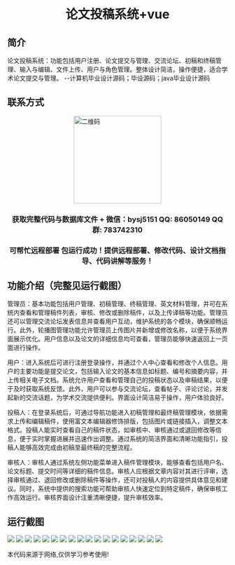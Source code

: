 <p><h1 align="center">论文投稿系统+vue</h1></p>

## 简介
论文投稿系统：功能包括用户注册、论文提交与管理、交流论坛、初稿和终稿管理、输入与编辑、文件上传、用户与角色管理。整体设计简洁，操作便捷，适合学术论文提交与管理。    --计算机毕业设计源码；毕设源码；java毕业设计源码


## 联系方式
<img src="https://bs-1329754181.cos.ap-shanghai.myqcloud.com/wx.jpg" alt="二维码" style="display: block; margin: 0 auto;" width="200px">
<p><h3 align="center">获取完整代码与数据库文件 + 微信：bysj5151 QQ: 86050149 QQ群: 783742310</h3></p>
<p><h3 align="center">可帮忙远程部署 包运行成功！提供远程部署、修改代码、设计文档指导、代码讲解等服务！</h3></p>

## 功能介绍（完整见运行截图）
管理员：基本功能包括用户管理、初稿管理、终稿管理、英文材料管理，并可在系统内查看和管理稿件列表，审核、修改或删除稿件，以及上传译稿等功能。管理员还可以管理交流论坛发表信息并查看用户互动，维护系统的各个模块，确保顺畅运行。此外，轮播图管理功能允许管理员上传图片并新增或修改名称，以便于系统界面展示优化。用户信息以及论文的详细信息均可查看，管理员能够快速返回上一页面进行操作。

用户：进入系统后可进行注册登录操作，并通过个人中心查看和修改个人信息。用户的主要功能是提交论文，包括输入论文的基本信息如标题、编号和摘要内容，并上传相关电子文档。系统允许用户查看和管理自己的投稿状态以及审稿结果，以便于及时获取系统反馈。此外，用户可以参与交流论坛，查看帖子、评论讨论，并发起新的交流话题，为学术交流提供便利。界面设计简洁易于操作，用户体验良好。

投稿人：在登录系统后，可通过导航功能进入初稿管理和最终稿管理模块，依据需求上传和编辑稿件，使用富文本编辑器修饰排版，包括图片或链接插入，调整文本格式。投稿人能实时查看自己的稿件状态，如审核中、审核通过或退回修改等信息，便于实时掌握进展并迅速作出调整。通过系统的简洁界面和清晰功能指引，投稿人能够高效完成由初稿至最终稿的完整流程。

审核人：审核人通过系统左侧功能菜单进入稿件管理模块，能够查看包括用户名、论文标题、提交时间等详细的稿件信息。审核人应根据文章内容对其进行评审，选择审核通过、退回修改或删除稿件等操作，还可对投稿人的内容提供具体意见和建议。同时，系统中提供的搜索功能可帮助审核人快速定位到特定稿件，确保审核工作高效运行。审核界面设计注重清晰便捷，提升审核效率。


## 运行截图
![](https://bs-1329754181.cos.ap-shanghai.myqcloud.com/ssm/PaperSubmissionSystem/img/001.jpg)
![](https://bs-1329754181.cos.ap-shanghai.myqcloud.com/ssm/PaperSubmissionSystem/img/002.jpg)
![](https://bs-1329754181.cos.ap-shanghai.myqcloud.com/ssm/PaperSubmissionSystem/img/003.jpg)
![](https://bs-1329754181.cos.ap-shanghai.myqcloud.com/ssm/PaperSubmissionSystem/img/004.jpg)
![](https://bs-1329754181.cos.ap-shanghai.myqcloud.com/ssm/PaperSubmissionSystem/img/005.jpg)
![](https://bs-1329754181.cos.ap-shanghai.myqcloud.com/ssm/PaperSubmissionSystem/img/006.jpg)
![](https://bs-1329754181.cos.ap-shanghai.myqcloud.com/ssm/PaperSubmissionSystem/img/007.jpg)
![](https://bs-1329754181.cos.ap-shanghai.myqcloud.com/ssm/PaperSubmissionSystem/img/008.jpg)
![](https://bs-1329754181.cos.ap-shanghai.myqcloud.com/ssm/PaperSubmissionSystem/img/009.jpg)
![](https://bs-1329754181.cos.ap-shanghai.myqcloud.com/ssm/PaperSubmissionSystem/img/010.jpg)
![](https://bs-1329754181.cos.ap-shanghai.myqcloud.com/ssm/PaperSubmissionSystem/img/011.jpg)
![](https://bs-1329754181.cos.ap-shanghai.myqcloud.com/ssm/PaperSubmissionSystem/img/012.jpg)
![](https://bs-1329754181.cos.ap-shanghai.myqcloud.com/ssm/PaperSubmissionSystem/img/013.jpg)
![](https://bs-1329754181.cos.ap-shanghai.myqcloud.com/ssm/PaperSubmissionSystem/img/014.jpg)
![](https://bs-1329754181.cos.ap-shanghai.myqcloud.com/ssm/PaperSubmissionSystem/img/015.jpg)
![](https://bs-1329754181.cos.ap-shanghai.myqcloud.com/ssm/PaperSubmissionSystem/img/016.jpg)
![](https://bs-1329754181.cos.ap-shanghai.myqcloud.com/ssm/PaperSubmissionSystem/img/017.jpg)
![](https://bs-1329754181.cos.ap-shanghai.myqcloud.com/ssm/PaperSubmissionSystem/img/018.jpg)

<p>本代码来源于网络,仅供学习参考使用!</p>
